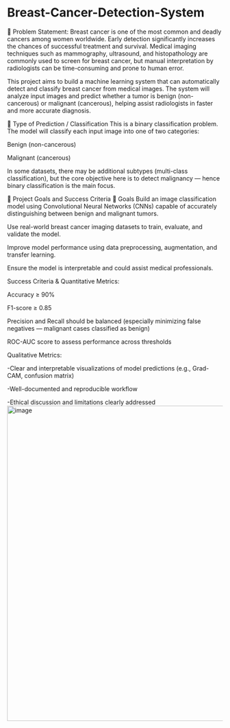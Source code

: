 # Breast-Cancer-Detection-System
📌 Problem Statement: Breast cancer is one of the most common and deadly cancers among women worldwide. Early detection significantly increases the chances of successful treatment and survival. Medical imaging techniques such as mammography, ultrasound, and histopathology are commonly used to screen for breast cancer, but manual interpretation by radiologists can be time-consuming and prone to human error.

This project aims to build a machine learning system that can automatically detect and classify breast cancer from medical images. The system will analyze input images and predict whether a tumor is benign (non-cancerous) or malignant (cancerous), helping assist radiologists in faster and more accurate diagnosis.

🎯 Type of Prediction / Classification This is a binary classification problem. The model will classify each input image into one of two categories:

Benign (non-cancerous)

Malignant (cancerous)

In some datasets, there may be additional subtypes (multi-class classification), but the core objective here is to detect malignancy — hence binary classification is the main focus.

🏁 Project Goals and Success Criteria 📌 Goals Build an image classification model using Convolutional Neural Networks (CNNs) capable of accurately distinguishing between benign and malignant tumors.

Use real-world breast cancer imaging datasets to train, evaluate, and validate the model.

Improve model performance using data preprocessing, augmentation, and transfer learning.

Ensure the model is interpretable and could assist medical professionals.

Success Criteria & Quantitative Metrics:

Accuracy ≥ 90%

F1-score ≥ 0.85

Precision and Recall should be balanced (especially minimizing false negatives — malignant cases classified as benign)

ROC-AUC score to assess performance across thresholds

Qualitative Metrics:

-Clear and interpretable visualizations of model predictions (e.g., Grad-CAM, confusion matrix)

-Well-documented and reproducible workflow

-Ethical discussion and limitations clearly addressed
<img width="746" height="735" alt="image" src="https://github.com/user-attachments/assets/6a274c48-d9e8-4abf-822d-bb164a37fbfd" />

